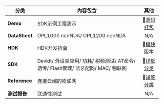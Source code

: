 |     分类     | 內容包含      |      其他    |
|--------------|--------------|:------------:|
|   **Demo**        |  SDK示例工程演示 |  :book:[源码打包](https://github.com/Opulinks-Tech/OPL1000A2-SDK/tree/master/Demo)
|  **DataSheet**   | OPL1000 nonNDA/ OPL1200 nonNDA  |   N/A   |
|  **HDK**         | HDK开发指南  |  :book:[模块版本](https://github.com/Opulinks-Tech/OPL1000-HDK/tree/master/Module) |
|  **SDK**         |Devkit/ 外设类应用/ 功耗/ 射频测试/ AT命令/ 透传/ Flash管理/ 蓝牙配网/ MAC/ 物联网 | :book:[详细分类](https://github.com/Opulinks-Tech/OpulinksTech-WIKI/wiki/Documents)|
| **Reference**  | 连接云端的物联网 | :book:[详细分类](https://github.com/Opulinks-Tech/OpulinksTech-WIKI/wiki/Documents)|
|  **测试报告**     | 联通性测试   | N/A |

